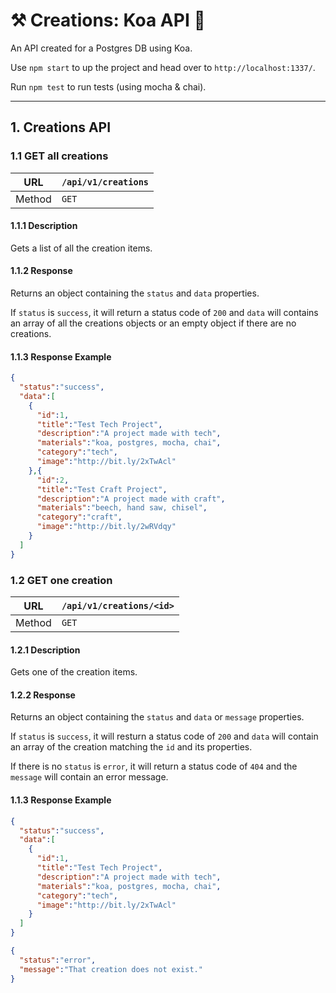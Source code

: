# ⚒ Creations: Koa API 🤖
An API created for a Postgres DB using Koa.

Use `npm start` to up the project and head over to `http://localhost:1337/`.

Run `npm test` to run tests (using mocha & chai).

---

## 1. Creations API
### 1.1 GET all creations

| URL    | `/api/v1/creations` |
|--------|---------------------|
| Method | `GET`               |

#### 1.1.1 Description
Gets a list of all the creation items.

#### 1.1.2 Response
Returns an object containing the `status` and `data` properties.

If `status` is `success`, it will return a status code of `200` and `data` will contains an array of all the creations objects or an empty object if there are no creations.

#### 1.1.3 Response Example 
```json
{
  "status":"success",
  "data":[
    {
      "id":1,
      "title":"Test Tech Project",
      "description":"A project made with tech",
      "materials":"koa, postgres, mocha, chai",
      "category":"tech",
      "image":"http://bit.ly/2xTwAcl"
    },{
      "id":2,
      "title":"Test Craft Project",
      "description":"A project made with craft",
      "materials":"beech, hand saw, chisel",
      "category":"craft",
      "image":"http://bit.ly/2wRVdqy"
    }
  ]
}
```

### 1.2 GET one creation

| URL    | `/api/v1/creations/<id>` |
|--------|---------------------|
| Method | `GET`               |

#### 1.2.1 Description
Gets one of the creation items.

#### 1.2.2 Response
Returns an object containing the `status` and `data` or `message` properties.

If `status` is `success`, it will resturn a status code of `200` and `data` will contain an array of the creation matching the `id` and its properties.

If there is no `status` is `error`, it will return a status code of `404` and the `message` will contain an error message.

#### 1.1.3 Response Example 
```json
{
  "status":"success",
  "data":[
    {
      "id":1,
      "title":"Test Tech Project",
      "description":"A project made with tech",
      "materials":"koa, postgres, mocha, chai",
      "category":"tech",
      "image":"http://bit.ly/2xTwAcl"
    }
  ]
}
```

```json
{
  "status":"error",
  "message":"That creation does not exist."
}
```

